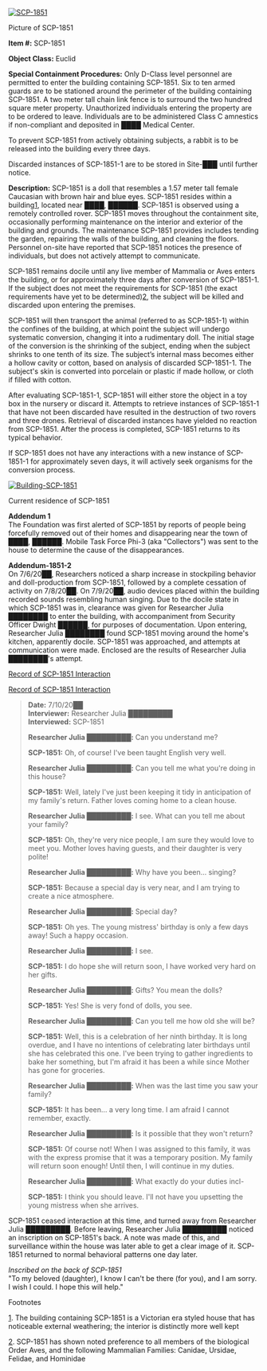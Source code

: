 [![SCP-1851](http://scp-wiki.wdfiles.com/local--resized-images/scp-1851/SCP-1851/medium.jpg)](http://scp-wiki.wdfiles.com/local--files/scp-1851/SCP-1851)

Picture of SCP-1851

**Item #:** SCP-1851

**Object Class:** Euclid

**Special Containment Procedures:** Only D-Class level personnel are permitted to enter the building containing SCP-1851. Six to ten armed guards are to be stationed around the perimeter of the building containing SCP-1851. A two meter tall chain link fence is to surround the two hundred square meter property. Unauthorized individuals entering the property are to be ordered to leave. Individuals are to be administered Class C amnestics if non-compliant and deposited in ████ Medical Center.

To prevent SCP-1851 from actively obtaining subjects, a rabbit is to be released into the building every three days.

Discarded instances of SCP-1851-1 are to be stored in Site-███ until further notice.

**Description:** SCP-1851 is a doll that resembles a 1.57 meter tall female Caucasian with brown hair and blue eyes. SCP-1851 resides within a building[1](javascript:;), located near ████, ██████. SCP-1851 is observed using a remotely controlled rover. SCP-1851 moves throughout the containment site, occasionally performing maintenance on the interior and exterior of the building and grounds. The maintenance SCP-1851 provides includes tending the garden, repairing the walls of the building, and cleaning the floors. Personnel on-site have reported that SCP-1851 notices the presence of individuals, but does not actively attempt to communicate.

SCP-1851 remains docile until any live member of Mammalia or Aves enters the building, or for approximately three days after conversion of SCP-1851-1. If the subject does not meet the requirements for SCP-1851 (the exact requirements have yet to be determined)[2](javascript:;), the subject will be killed and discarded upon entering the premises.

SCP-1851 will then transport the animal (referred to as SCP-1851-1) within the confines of the building, at which point the subject will undergo systematic conversion, changing it into a rudimentary doll. The initial stage of the conversion is the shrinking of the subject, ending when the subject shrinks to one tenth of its size. The subject’s internal mass becomes either a hollow cavity or cotton, based on analysis of discarded SCP-1851-1. The subject's skin is converted into porcelain or plastic if made hollow, or cloth if filled with cotton.

After evaluating SCP-1851-1, SCP-1851 will either store the object in a toy box in the nursery or discard it. Attempts to retrieve instances of SCP-1851-1 that have not been discarded have resulted in the destruction of two rovers and three drones. Retrieval of discarded instances have yielded no reaction from SCP-1851. After the process is completed, SCP-1851 returns to its typical behavior.

If SCP-1851 does not have any interactions with a new instance of SCP-1851-1 for approximately seven days, it will actively seek organisms for the conversion process.

[![Building-SCP-1851](http://scp-wiki.wdfiles.com/local--resized-images/scp-1851/Building-SCP-1851/medium.jpg)](http://scp-wiki.wdfiles.com/local--files/scp-1851/Building-SCP-1851)

Current residence of SCP-1851

**Addendum 1**  
The Foundation was first alerted of SCP-1851 by reports of people being forcefully removed out of their homes and disappearing near the town of ████, ██████. Mobile Task Force Phi-3 (aka "Collectors") was sent to the house to determine the cause of the disappearances.

**Addendum-1851-2**  
On 7/6/20██, Researchers noticed a sharp increase in stockpiling behavior and doll-production from SCP-1851, followed by a complete cessation of activity on 7/8/20██. On 7/9/20██, audio devices placed within the building recorded sounds resembling human singing. Due to the docile state in which SCP-1851 was in, clearance was given for Researcher Julia ████████ to enter the building, with accompaniment from Security Officer Dwight ██████, for purposes of documentation. Upon entering, Researcher Julia ████████ found SCP-1851 moving around the home's kitchen, apparently docile. SCP-1851 was approached, and attempts at communication were made. Enclosed are the results of Researcher Julia ████████'s attempt.

[Record of SCP-1851 Interaction](javascript:;)

[Record of SCP-1851 Interaction](javascript:;)

> **Date:** 7/10/20██  
> **Interviewer:** Researcher Julia █████████  
> **Interviewed:** SCP-1851
> 
> <Begin Log>
> 
> **Researcher Julia █████████:** Can you understand me?
> 
> **SCP-1851:** Oh, of course! I've been taught English very well.
> 
> **Researcher Julia █████████:** Can you tell me what you're doing in this house?
> 
> **SCP-1851:** Well, lately I've just been keeping it tidy in anticipation of my family's return. Father loves coming home to a clean house.
> 
> **Researcher Julia █████████:** I see. What can you tell me about your family?
> 
> **SCP-1851:** Oh, they're very nice people, I am sure they would love to meet you. Mother loves having guests, and their daughter is very polite!
> 
> **Researcher Julia █████████:** Why have you been… singing?
> 
> **SCP-1851:** Because a special day is very near, and I am trying to create a nice atmosphere.
> 
> **Researcher Julia █████████:** Special day?
> 
> **SCP-1851:** Oh yes. The young mistress' birthday is only a few days away! Such a happy occasion.
> 
> **Researcher Julia █████████:** I see.
> 
> **SCP-1851:** I do hope she will return soon, I have worked very hard on her gifts.
> 
> **Researcher Julia █████████:** Gifts? You mean the dolls?
> 
> **SCP-1851:** Yes! She is very fond of dolls, you see.
> 
> **Researcher Julia █████████:** Can you tell me how old she will be?
> 
> **SCP-1851:** Well, this is a celebration of her ninth birthday. It is long overdue, and I have no intentions of celebrating later birthdays until she has celebrated this one. I've been trying to gather ingredients to bake her something, but I'm afraid it has been a while since Mother has gone for groceries.
> 
> **Researcher Julia █████████:** When was the last time you saw your family?
> 
> **SCP-1851:** It has been… a very long time. I am afraid I cannot remember, exactly.
> 
> **Researcher Julia █████████:** Is it possible that they won't return?
> 
> **SCP-1851:** Of course not! When I was assigned to this family, it was with the express promise that it was a temporary position. My family will return soon enough! Until then, I will continue in my duties.
> 
> **Researcher Julia █████████:** What exactly do your duties incl-
> 
> **SCP-1851:** <subject becomes agitated> I think you should leave. I'll not have you upsetting the young mistress when she arrives.
> 
> <End Log>

SCP-1851 ceased interaction at this time, and turned away from Researcher Julia █████████. Before leaving, Researcher Julia █████████ noticed an inscription on SCP-1851's back. A note was made of this, and surveillance within the house was later able to get a clear image of it. SCP-1851 returned to normal behavioral patterns one day later.

_Inscribed on the back of SCP-1851_  
"To my beloved (daughter), I know I can't be there (for you), and I am sorry. I wish I could. I hope this will help."

Footnotes

[1](javascript:;). The building containing SCP-1851 is a Victorian era styled house that has noticeable external weathering; the interior is distinctly more well kept

[2](javascript:;). SCP-1851 has shown noted preference to all members of the biological Order Aves, and the following Mammalian Families: Canidae, Ursidae, Felidae, and Hominidae